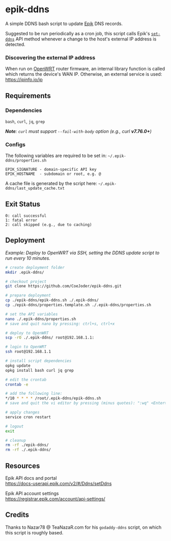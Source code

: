 # epik-ddns
A simple DDNS bash script to update [Epik](https://www.epik.com/) DNS records.

Suggested to be run periodically as a cron job, this script calls Epik's [`set-ddns`](https://docs-userapi.epik.com/v2/#/Ddns/setDdns) API method whenever a change to the host's external IP address is detected.

### Discovering the external IP address
When run on [OpenWRT](https://openwrt.org/) router firmware, an internal library function is called which returns the device's WAN IP.  Otherwise, an external service is used: https://ipinfo.io/ip

## Requirements

### Dependencies
`bash`, `curl`, `jq`, `grep`

***Note**: `curl` must support `--fail-with-body` option (e.g., curl **v7.76.0+**)*

### Configs

The following variables are required to be set in: `~/.epik-ddns/properties.sh`
```
EPIK_SIGNATURE - domain-specific API key
EPIK_HOSTNAME  - subdomain or root, e.g. @
```
A cache file is generated by the script here: `~/.epik-ddns/last_update_cache.txt`

## Exit Status
```
0: call successful
1: fatal error
2: call skipped (e.g., due to caching)
```

## Deployment
*Example: Deploy to OpenWRT via SSH, setting the DDNS update script to run every 10 minutes.*
```bash
# create deployment folder
mkdir .epik-ddns/

# checkout project
git clone https://github.com/CoeJoder/epik-ddns.git

# prepare deployment
cp ./epik-ddns/epik-ddns.sh ./.epik-ddns/
cp ./epik-ddns/properties.template.sh ./.epik-ddns/properties.sh

# set the API variables
nano ./.epik-ddns/properties.sh
# save and quit nano by pressing: ctrl+s, ctrl+x

# deploy to OpenWRT
scp -rO ./.epik-ddns/ root@192.168.1.1:

# login to OpenWRT
ssh root@192.168.1.1

# install script dependencies
opkg update
opkg install bash curl jq grep

# edit the crontab
crontab -e

# add the following line:
*/10 * * * * /root/.epik-ddns/epik-ddns.sh
# save and quit the vi editor by pressing (minus quotes): ":wq" <Enter>

# apply changes
service cron restart

# logout
exit

# cleanup
rm -rf ./epik-ddns/
rm -rf ./.epik-ddns/
```

## Resources

Epik API docs and portal<br/>
https://docs-userapi.epik.com/v2/#/Ddns/setDdns

Epik API account settings<br/>
https://registrar.epik.com/account/api-settings/

## Credits
Thanks to Nazar78 @ TeaNazaR.com for his `godaddy-ddns` script, on which this script is roughly based.
